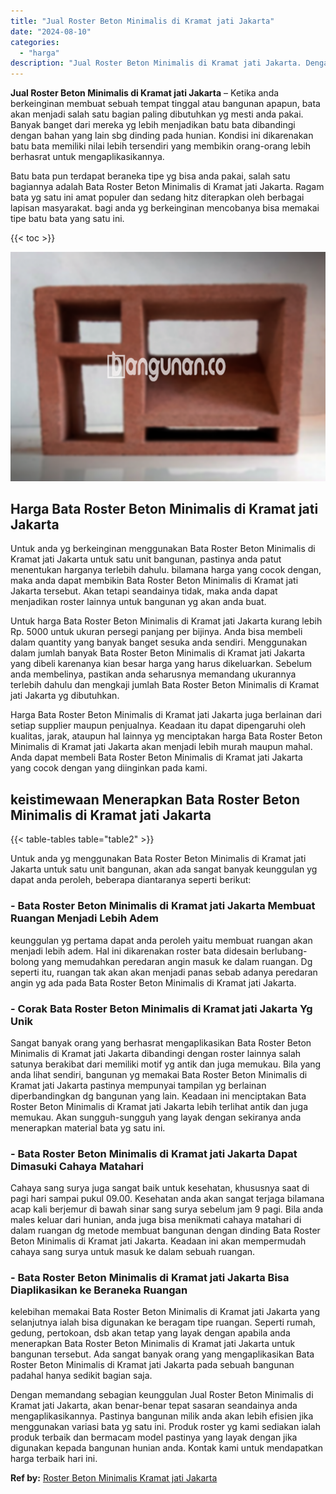 ```yaml
---
title: "Jual Roster Beton Minimalis di Kramat jati Jakarta"
date: "2024-08-10"
categories: 
  - "harga"
description: "Jual Roster Beton Minimalis di Kramat jati Jakarta. Dengan memandang sebagian keunggulan Jual Roster Beton Minimalis di Kramat jati Jakarta, akan benar-benar..."
---
```


**Jual Roster Beton Minimalis di Kramat jati Jakarta** – Ketika anda berkeinginan membuat sebuah tempat tinggal atau bangunan apapun, bata akan menjadi salah satu bagian paling dibutuhkan yg mesti anda pakai. Banyak banget dari mereka yg lebih menjadikan batu bata dibandingi dengan bahan yang lain sbg dinding pada hunian. Kondisi ini dikarenakan batu bata memiliki nilai lebih tersendiri yang membikin orang-orang lebih berhasrat untuk mengaplikasikannya.

Batu bata pun terdapat beraneka tipe yg bisa anda pakai, salah satu bagiannya adalah Bata Roster Beton Minimalis di Kramat jati Jakarta. Ragam bata yg satu ini amat populer dan sedang hitz diterapkan oleh berbagai lapisan masyarakat. bagi anda yg berkeinginan mencobanya bisa memakai tipe batu bata yang satu ini.

{{< toc >}}

![Jual Roster Beton Minimalis di Kramat jati Jakarta](/images/bata-roster-minimalis-36.png)

## Harga Bata Roster Beton Minimalis di Kramat jati Jakarta

Untuk anda yg berkeinginan menggunakan Bata Roster Beton Minimalis di Kramat jati Jakarta untuk satu unit bangunan, pastinya anda patut menentukan harganya terlebih dahulu. bilamana harga yang cocok dengan, maka anda dapat membikin Bata Roster Beton Minimalis di Kramat jati Jakarta tersebut. Akan tetapi seandainya tidak, maka anda dapat menjadikan roster lainnya untuk bangunan yg akan anda buat.

Untuk harga Bata Roster Beton Minimalis di Kramat jati Jakarta kurang lebih Rp. 5000 untuk ukuran persegi panjang per bijinya. Anda bisa membeli dalam quantity yang banyak banget sesuka anda sendiri. Menggunakan dalam jumlah banyak Bata Roster Beton Minimalis di Kramat jati Jakarta yang dibeli karenanya kian besar harga yang harus dikeluarkan. Sebelum anda membelinya, pastikan anda seharusnya memandang ukurannya terlebih dahulu dan mengkaji jumlah Bata Roster Beton Minimalis di Kramat jati Jakarta yg dibutuhkan.

Harga Bata Roster Beton Minimalis di Kramat jati Jakarta juga berlainan dari setiap supplier maupun penjualnya. Keadaan itu dapat dipengaruhi oleh kualitas, jarak, ataupun hal lainnya yg menciptakan harga Bata Roster Beton Minimalis di Kramat jati Jakarta akan menjadi lebih murah maupun mahal. Anda dapat membeli Bata Roster Beton Minimalis di Kramat jati Jakarta yang cocok dengan yang diinginkan pada kami.

## keistimewaan Menerapkan Bata Roster Beton Minimalis di Kramat jati Jakarta

{{< table-tables table="table2" >}}

Untuk anda yg menggunakan Bata Roster Beton Minimalis di Kramat jati Jakarta untuk satu unit bangunan, akan ada sangat banyak keunggulan yg dapat anda peroleh, beberapa diantaranya seperti berikut:

### \- Bata Roster Beton Minimalis di Kramat jati Jakarta Membuat Ruangan Menjadi Lebih Adem

keunggulan yg pertama dapat anda peroleh yaitu membuat ruangan akan menjadi lebih adem. Hal ini dikarenakan roster bata didesain berlubang-bolong yang memudahkan peredaran angin masuk ke dalam ruangan. Dg seperti itu, ruangan tak akan akan menjadi panas sebab adanya peredaran angin yg ada pada Bata Roster Beton Minimalis di Kramat jati Jakarta.

### \- Corak Bata Roster Beton Minimalis di Kramat jati Jakarta Yg Unik

Sangat banyak orang yang berhasrat mengaplikasikan Bata Roster Beton Minimalis di Kramat jati Jakarta dibandingi dengan roster lainnya salah satunya berakibat dari memiliki motif yg antik dan juga memukau. Bila yang anda lihat sendiri, bangunan yg memakai Bata Roster Beton Minimalis di Kramat jati Jakarta pastinya mempunyai tampilan yg berlainan diperbandingkan dg bangunan yang lain. Keadaan ini menciptakan Bata Roster Beton Minimalis di Kramat jati Jakarta lebih terlihat antik dan juga memukau. Akan sungguh-sungguh yang layak dengan sekiranya anda menerapkan material bata yg satu ini.

### \- Bata Roster Beton Minimalis di Kramat jati Jakarta Dapat Dimasuki Cahaya Matahari

Cahaya sang surya juga sangat baik untuk kesehatan, khususnya saat di pagi hari sampai pukul 09.00. Kesehatan anda akan sangat terjaga bilamana acap kali berjemur di bawah sinar sang surya sebelum jam 9 pagi. Bila anda males keluar dari hunian, anda juga bisa menikmati cahaya matahari di dalam ruangan dg metode membuat bangunan dengan dinding Bata Roster Beton Minimalis di Kramat jati Jakarta. Keadaan ini akan mempermudah cahaya sang surya untuk masuk ke dalam sebuah ruangan.

### \- Bata Roster Beton Minimalis di Kramat jati Jakarta Bisa Diaplikasikan ke Beraneka Ruangan

kelebihan memakai Bata Roster Beton Minimalis di Kramat jati Jakarta yang selanjutnya ialah bisa digunakan ke beragam tipe ruangan. Seperti rumah, gedung, pertokoan, dsb akan tetap yang layak dengan apabila anda menerapkan Bata Roster Beton Minimalis di Kramat jati Jakarta untuk bangunan tersebut. Ada sangat banyak orang yang mengaplikasikan Bata Roster Beton Minimalis di Kramat jati Jakarta pada sebuah bangunan padahal hanya sedikit bagian saja.

Dengan memandang sebagian keunggulan Jual Roster Beton Minimalis di Kramat jati Jakarta, akan benar-benar tepat sasaran seandainya anda mengaplikasikannya. Pastinya bangunan milik anda akan lebih efisien jika menggunakan variasi bata yg satu ini. Produk roster yg kami sediakan ialah produk terbaik dan bermacam model pastinya yang layak dengan jika digunakan kepada bangunan hunian anda. Kontak kami untuk mendapatkan harga terbaik hari ini.

**Ref by:** [Roster Beton Minimalis Kramat jati Jakarta](https://id.wikipedia.org/wiki/Roster)
